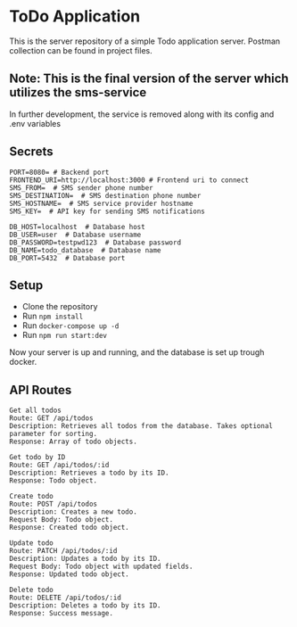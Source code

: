 
# ToDo Application

This is the server repository of a simple Todo application server.
Postman collection can be found in project files.

## Note: This is the final version of the server which utilizes the sms-service
In further development, the service is removed along with its config and .env variables

## Secrets

```
PORT=8080= # Backend port 
FRONTEND_URI=http://localhost:3000 # Frontend uri to connect
SMS_FROM=  # SMS sender phone number
SMS_DESTINATION=  # SMS destination phone number
SMS_HOSTNAME=  # SMS service provider hostname
SMS_KEY=  # API key for sending SMS notifications

DB_HOST=localhost  # Database host
DB_USER=user  # Database username
DB_PASSWORD=testpwd123  # Database password
DB_NAME=todo_database  # Database name
DB_PORT=5432  # Database port
```

## Setup

- Clone the repository
- Run `npm install`
- Run `docker-compose up -d`
- Run `npm run start:dev`

Now your server is up and running, and the database is set up trough docker.

## API Routes
```
Get all todos
Route: GET /api/todos
Description: Retrieves all todos from the database. Takes optional parameter for sorting.
Response: Array of todo objects.
```
```
Get todo by ID
Route: GET /api/todos/:id
Description: Retrieves a todo by its ID.
Response: Todo object.
```
```
Create todo
Route: POST /api/todos
Description: Creates a new todo.
Request Body: Todo object.
Response: Created todo object.
```
```
Update todo
Route: PATCH /api/todos/:id
Description: Updates a todo by its ID.
Request Body: Todo object with updated fields.
Response: Updated todo object.
```
```
Delete todo
Route: DELETE /api/todos/:id
Description: Deletes a todo by its ID.
Response: Success message.
```
